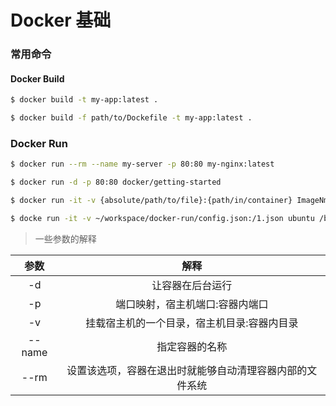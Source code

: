 # Docker 基础

### 常用命令

#### Docker Build 

```bash
$ docker build -t my-app:latest .
```

```bash
$ docker build -f path/to/Dockefile -t my-app:latest .
```

### Docker Run 

```bash
$ docker run --rm --name my-server -p 80:80 my-nginx:latest
```


```bash
$ docker run -d -p 80:80 docker/getting-started
```

```bash
$ docker run -it -v {absolute/path/to/file}:{path/in/container} ImageNmae:Tag /bin/bash
```


```bash 
$ docke run -it -v ~/workspace/docker-run/config.json:/1.json ubuntu /bin/bash
```

> 一些参数的解释

| 参数 | 解释 |
|:---:|:---:|
| -d | 让容器在后台运行 |
| -p | 端口映射，宿主机端口:容器内端口 | 
| -v | 挂载宿主机的一个目录，宿主机目录:容器内目录 |
| --name | 指定容器的名称 |
| --rm | 设置该选项，容器在退出时就能够自动清理容器内部的文件系统 |


